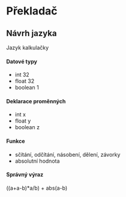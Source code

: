 # Překladač

## Návrh jazyka

Jazyk kalkulačky

#### Datové typy
- int 32
- float 32
- boolean 1
#### Deklarace proměnných
- int x
- float y
- boolean z

#### Funkce

- sčítání, odčítání, násobení, dělení, závorky
- absolutní hodnota

#### Správný výraz

((a+a-b)*a/b) + abs(a-b)

